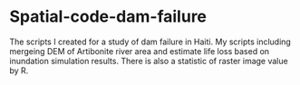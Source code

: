 # Spatial-code-dam-failure
The scripts I created for a study of dam failure in Haiti. My scripts including mergeing DEM of Artibonite river area and estimate life loss based on inundation simulation results. 
There is also a statistic of raster image value by R.

